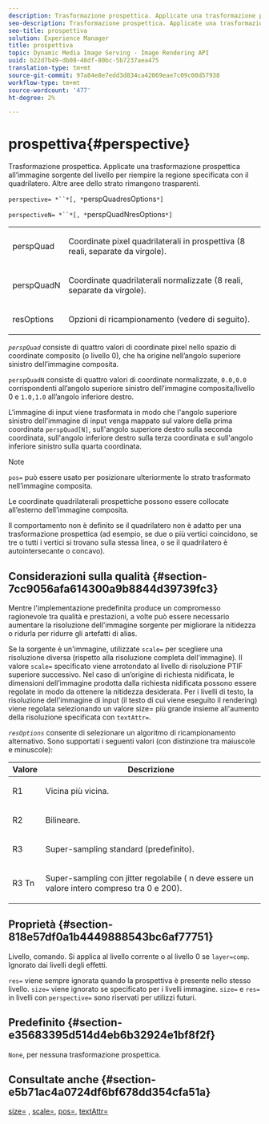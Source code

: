 ```yaml
---
description: Trasformazione prospettica. Applicate una trasformazione prospettica all’immagine sorgente del livello per riempire la regione specificata con il quadrilatero. Altre aree dello strato rimangono trasparenti.
seo-description: Trasformazione prospettica. Applicate una trasformazione prospettica all’immagine sorgente del livello per riempire la regione specificata con il quadrilatero. Altre aree dello strato rimangono trasparenti.
seo-title: prospettiva
solution: Experience Manager
title: prospettiva
topic: Dynamic Media Image Serving - Image Rendering API
uuid: b22d7b49-db08-48df-80bc-5b7237aea475
translation-type: tm+mt
source-git-commit: 97a84e8e7edd3d834ca42069eae7c09c00d57938
workflow-type: tm+mt
source-wordcount: '477'
ht-degree: 2%

---
```



# prospettiva{#perspective}

Trasformazione prospettica. Applicate una trasformazione prospettica all’immagine sorgente del livello per riempire la regione specificata con il quadrilatero. Altre aree dello strato rimangono trasparenti.

`perspective= *``*[, *`perspQuadresOptions`*]`

`perspectiveN= *``*[, *`perspQuadNresOptions`*]`

<table id="simpletable_4BD38BBF53964F7D97B9E58914C97B3F"> 
 <tr class="strow"> 
  <td class="stentry"> <p><span class="varname"> perspQuad</span> </p></td> 
  <td class="stentry"> <p>Coordinate pixel quadrilaterali in prospettiva (8 reali, separate da virgole). </p></td> 
 </tr> 
 <tr class="strow"> 
  <td class="stentry"> <p><span class="varname"> perspQuadN</span> </p></td> 
  <td class="stentry"> <p>Coordinate quadrilaterali normalizzate (8 reali, separate da virgole). </p></td> 
 </tr> 
 <tr class="strow"> 
  <td class="stentry"> <p><span class="varname"> resOptions</span> </p></td> 
  <td class="stentry"> <p>Opzioni di ricampionamento (vedere di seguito). </p></td> 
 </tr> 
</table>

*`perspQuad`* consiste di quattro valori di coordinate pixel nello spazio di coordinate composito (o livello 0), che ha origine nell’angolo superiore sinistro dell’immagine composita.

`perspQuadN` consiste di quattro valori di coordinate normalizzate,  `0.0,0.0` corrispondenti all’angolo superiore sinistro dell’immagine composita/livello 0 e  `1.0,1.0` all’angolo inferiore destro.

L&#39;immagine di input viene trasformata in modo che l&#39;angolo superiore sinistro dell&#39;immagine di input venga mappato sul valore della prima coordinata `perspQuad[N]`, sull&#39;angolo superiore destro sulla seconda coordinata, sull&#39;angolo inferiore destro sulla terza coordinata e sull&#39;angolo inferiore sinistro sulla quarta coordinata.

>[!NOTE]
>
>`pos=` può essere usato per posizionare ulteriormente lo strato trasformato nell’immagine composita.

Le coordinate quadrilaterali prospettiche possono essere collocate all’esterno dell’immagine composita.

Il comportamento non è definito se il quadrilatero non è adatto per una trasformazione prospettica (ad esempio, se due o più vertici coincidono, se tre o tutti i vertici si trovano sulla stessa linea, o se il quadrilatero è autointersecante o concavo).

## Considerazioni sulla qualità {#section-7cc9056afa614300a9b8844d39739fc3}

Mentre l&#39;implementazione predefinita produce un compromesso ragionevole tra qualità e prestazioni, a volte può essere necessario aumentare la risoluzione dell&#39;immagine sorgente per migliorare la nitidezza o ridurla per ridurre gli artefatti di alias.

Se la sorgente è un&#39;immagine, utilizzate `scale=` per scegliere una risoluzione diversa (rispetto alla risoluzione completa dell&#39;immagine). Il valore `scale=` specificato viene arrotondato al livello di risoluzione PTIF superiore successivo. Nel caso di un’origine di richiesta nidificata, le dimensioni dell’immagine prodotta dalla richiesta nidificata possono essere regolate in modo da ottenere la nitidezza desiderata. Per i livelli di testo, la risoluzione dell&#39;immagine di input (il testo di cui viene eseguito il rendering) viene regolata selezionando un valore size= più grande insieme all&#39;aumento della risoluzione specificata con `textAttr=`.

*`resOptions`* consente di selezionare un algoritmo di ricampionamento alternativo. Sono supportati i seguenti valori (con distinzione tra maiuscole e minuscole):

<table id="table_0F20007986324E228096888ED37219C0"> 
 <thead> 
  <tr> 
   <th class="entry"> <b> Valore</b> </th> 
   <th class="entry"> <b> Descrizione</b> </th> 
  </tr> 
 </thead>
 <tbody> 
  <tr> 
   <td> <p> <span class="codeph"> R1</span> </p> </td> 
   <td> <p> Vicina più vicina. </p> </td> 
  </tr> 
  <tr> 
   <td> <p> <span class="codeph"> R2</span> </p> </td> 
   <td> <p> Bilineare. </p> </td> 
  </tr> 
  <tr> 
   <td> <p> <span class="codeph"> R3</span> </p> </td> 
   <td> <p> Super-sampling standard (predefinito). </p> </td> 
  </tr> 
  <tr> 
   <td> <p> <span class="codeph">R3<span class="varname"> Tn</span></span> </p> </td> 
   <td> <p> Super-sampling con jitter regolabile (<span class="varname"> n</span> deve essere un valore intero compreso tra 0 e 200). </p> </td> 
  </tr> 
 </tbody> 
</table>

## Proprietà {#section-818e57df0a1b4449888543bc6af77751}

Livello, comando. Si applica al livello corrente o al livello 0 se `layer=comp`. Ignorato dai livelli degli effetti.

`res=` viene sempre ignorata quando la prospettiva è presente nello stesso livello. `size=` viene ignorato se specificato per i livelli immagine. `size=` e  `res=` in livelli con  `perspective=` sono riservati per utilizzi futuri.

## Predefinito {#section-e35683395d514d4eb6b32924e1bf8f2f}

`None`, per nessuna trasformazione prospettica.

## Consultate anche {#section-e5b71ac4a0724df6bf678dd354cfa51a}

[size=](../../../../../is-api/http-ref/image-serving-api-ref/c-http-protocol-reference/c-data-types/r-size.md#reference-04d383f32c7b4003bed9978cb854747b) ,  [scale=](../../../../../is-api/http-ref/image-serving-api-ref/c-http-protocol-reference/c-command-reference/r-is-http-scale.md#reference-098c30cea1764f189e6f7c7e400cc065),  [pos=](../../../../../is-api/http-ref/image-serving-api-ref/c-http-protocol-reference/c-command-reference/r-pos.md#reference-65de948f4b404f1182b22119ca332143),  [textAttr=](../../../../../is-api/http-ref/image-serving-api-ref/c-http-protocol-reference/c-command-reference/r-textattr.md#reference-ff00484fa3244286abeff34911f7ec0d)
